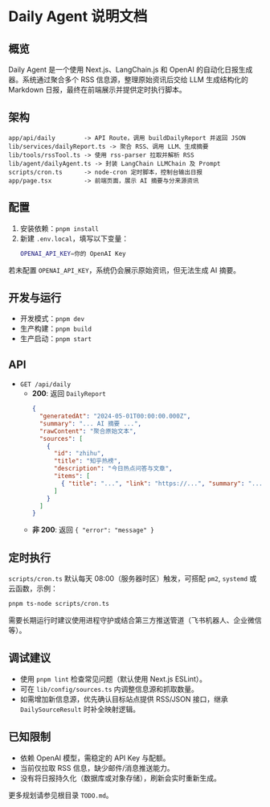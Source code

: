 # Daily Agent 说明文档

## 概览
Daily Agent 是一个使用 Next.js、LangChain.js 和 OpenAI 的自动化日报生成器。系统通过聚合多个 RSS 信息源，整理原始资讯后交给 LLM 生成结构化的 Markdown 日报，最终在前端展示并提供定时执行脚本。

## 架构
```
app/api/daily        -> API Route，调用 buildDailyReport 并返回 JSON
lib/services/dailyReport.ts -> 聚合 RSS、调用 LLM、生成摘要
lib/tools/rssTool.ts -> 使用 rss-parser 拉取并解析 RSS
lib/agent/dailyAgent.ts -> 封装 LangChain LLMChain 及 Prompt
scripts/cron.ts      -> node-cron 定时脚本，控制台输出日报
app/page.tsx         -> 前端页面，展示 AI 摘要与分来源资讯
```

## 配置
1. 安装依赖：`pnpm install`
2. 新建 `.env.local`，填写以下变量：
   ```bash
   OPENAI_API_KEY=你的 OpenAI Key
   ```

若未配置 `OPENAI_API_KEY`，系统仍会展示原始资讯，但无法生成 AI 摘要。

## 开发与运行
- 开发模式：`pnpm dev`
- 生产构建：`pnpm build`
- 生产启动：`pnpm start`

## API
- `GET /api/daily`
  - **200**: 返回 `DailyReport`
    ```json
    {
      "generatedAt": "2024-05-01T00:00:00.000Z",
      "summary": "... AI 摘要 ...",
      "rawContent": "聚合原始文本",
      "sources": [
        {
          "id": "zhihu",
          "title": "知乎热榜",
          "description": "今日热点问答与文章",
          "items": [
            { "title": "...", "link": "https://...", "summary": "..." }
          ]
        }
      ]
    }
    ```
  - **非 200**: 返回 `{ "error": "message" }`

## 定时执行
`scripts/cron.ts` 默认每天 08:00（服务器时区）触发，可搭配 `pm2`, `systemd` 或云函数，示例：
```bash
pnpm ts-node scripts/cron.ts
```
需要长期运行时建议使用进程守护或结合第三方推送管道（飞书机器人、企业微信等）。

## 调试建议
- 使用 `pnpm lint` 检查常见问题（默认使用 Next.js ESLint）。
- 可在 `lib/config/sources.ts` 内调整信息源和抓取数量。
- 如需增加新信息源，优先确认目标站点提供 RSS/JSON 接口，继承 `DailySourceResult` 时补全映射逻辑。

## 已知限制
- 依赖 OpenAI 模型，需稳定的 API Key 与配额。
- 当前仅拉取 RSS 信息，缺少邮件/消息推送能力。
- 没有将日报持久化（数据库或对象存储），刷新会实时重新生成。

更多规划请参见根目录 `TODO.md`。
